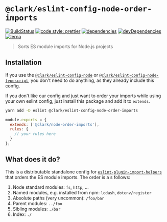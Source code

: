 # `@clark/eslint-config-node-order-imports`

[![BuildStatus](https://travis-ci.org/ClarkSource/eslint-config.svg)](https://travis-ci.org/ClarkSource/eslint-config)
[![code style: prettier](https://img.shields.io/badge/code_style-prettier-ff69b4.svg)](https://github.com/prettier/prettier)
[![dependencies](https://david-dm.org/ClarkSource/eslint-config/status.svg?path=packages/eslint-config-node-order-imports)](https://david-dm.org/ClarkSource/eslint-config?path=packages/eslint-config-node-order-imports)
[![devDependencies](https://david-dm.org/ClarkSource/eslint-config/dev-status.svg?path=packages/eslint-config-node-order-imports)](https://david-dm.org/ClarkSource/eslint-config?path=packages/eslint-config-node-order-imports&type=dev)
[![lerna](https://img.shields.io/badge/maintained%20with-lerna-cc00ff.svg)](https://lernajs.io/)

> Sorts ES module imports for Node.js projects

## Installation

If you use the [`@clark/eslint-config-node`][eslint-config-node] or
[`@clark/eslint-config-node-typescript`][eslint-config-node-typescript], you
don't need to do anything, as they already include this config.

[eslint-config-node]: https://github.com/ClarkSource/eslint-config/tree/master/packages/eslint-config-node
[eslint-config-node-typescript]: https://github.com/ClarkSource/eslint-config/tree/master/packages/eslint-config-node-typescript

If you don't like our config and just want to order your imports while using
your own eslint config, just install this package and add it to `extends`.

```bash
yarn add -D eslint @clark/eslint-config-node-order-imports
```

```js
module.exports = {
  extends: ['@clark/node-order-imports'],
  rules: {
    // your rules here
  }
};
```

## What does it do?

This is a distributable standalone config for
[`eslint-plugin-import-helpers`][eslint-plugin-import-helpers] that orders the
ES module imports. The order is a s follows:

1. Node standard modules: `fs`, `http`, ...
2. Named modules, e.g. installed from npm: `lodash`, `dotenv/register`
3. Absolute paths (very uncommon): `/foo/bar`
4. Parent modules: `../foo`
5. Sibling modules: `./bar`
6. Index: `./`

[eslint-plugin-import-helpers]: https://github.com/Tibfib/eslint-plugin-import-helpers
